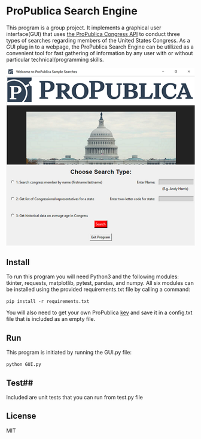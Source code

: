 # ProPublica Search Engine #

This program is a group project. It implements a graphical user interface(GUI) that uses [the ProPublica Congress API](https://www.propublica.org/datastore/api/propublica-congress-api) to conduct three types of searches regarding members of the United States Congress.
As a GUI plug in to a webpage, the ProPublica Search Engine can be utilized as a convenient tool for fast gathering of information by any user with or without particular technical/programming skills.  

  ![GUI image](https://github.com/aloftus3/326project.github.io/blob/Marzenah_developer/GUI_run_image.png)

## Install ##
To run this program you will need Python3 and the following modules: tkinter, requests, matplotlib, pytest, pandas, and numpy. All six modules can be installed using the provided requirements.txt file by calling a command:

`pip install -r requirements.txt`

You will also need to get your own ProPublica [key](https://www.propublica.org/datastore/api/propublica-congress-api) and save it in a config.txt file that is included as an empty file.

## Run ##
This program is initiated by running the GUI.py file:

`python GUI.py`

## Test##
Included are unit tests that you can run from test.py file

## License ##
MIT

